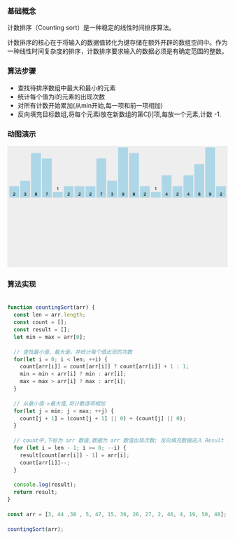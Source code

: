 ### 基础概念

计数排序（Counting sort）是一种稳定的线性时间排序算法。

计数排序的核心在于将输入的数据值转化为键存储在额外开辟的数组空间中。作为一种线性时间复杂度的排序，计数排序要求输入的数据必须是有确定范围的整数。

### 算法步骤

* 查找待排序数组中最大和最小的元素
* 统计每个值为i的元素的出现次数
* 对所有计数开始累加(从min开始,每一项和前一项相加)
* 反向填充目标数组,将每个元素i放在新数组的第C[i]项,每放一个元素,计数 -1.

### 动图演示

![](_media/sort-8.gif)

### 算法实现

```js

function countingSort(arr) {
  const len = arr.length;
  const count = [];
  const result = [];
  let min = max = arr[0];

  // 查找最小值、最大值，并统计每个值出现的次数
  for(let i = 0; i < len; ++i) {
    count[arr[i]] = count[arr[i]] ? count[arr[i]] + 1 : 1;
    min = min < arr[i] ? min : arr[i];
    max = max > arr[i] ? max : arr[i];
  }

  // 从最小值->最大值,将计数逐项相加
  for(let j = min; j < max; ++j) {
    count[j + 1] = (count[j + 1] || 0) + (count[j] || 0);
  }

  // count中,下标为 arr 数值,数据为 arr 数值出现次数; 反向填充数据进入 Result 数据\
  for (let i = len - 1; i >= 0; --i) {
    result[count[arr[i]] - 1] = arr[i];
    count[arr[i]]--;
  }

  console.log(result);
  return result;
}

const arr = [3, 44 ,38 , 5, 47, 15, 36, 26, 27, 2, 46, 4, 19, 50, 48];

countingSort(arr);

```
